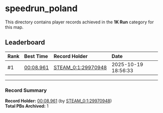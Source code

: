 # speedrun_poland

This directory contains player records achieved in the **1K Run** category for this map.

## Leaderboard

| Rank | Best Time | Record Holder | Date                |
| :--- | :-------- | :------------ | :------------------ |
| #1   | [00:08.961](./00008961_STEAM_0_1_29970948_20251019-185633.zip) | [STEAM_0:1:29970948](https://speedrun16.com/profile/STEAM_0:1:29970948)   | 2025-10-19 18:56:33 |

---

### Record Summary
**Record Holder:** [00:08.961](./00008961_STEAM_0_1_29970948_20251019-185633.zip) (by [STEAM_0:1:29970948](https://speedrun16.com/profile/STEAM_0:1:29970948))  
**Total PBs Archived:** 1